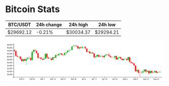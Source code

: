 # Bitcoin Stats

BTC/USDT|24h change|24h high|24h low|
|---|---|---|---|
|$29692.12|-0.21%|$30034.37|$29294.21|

<img src="./chart.svg">

